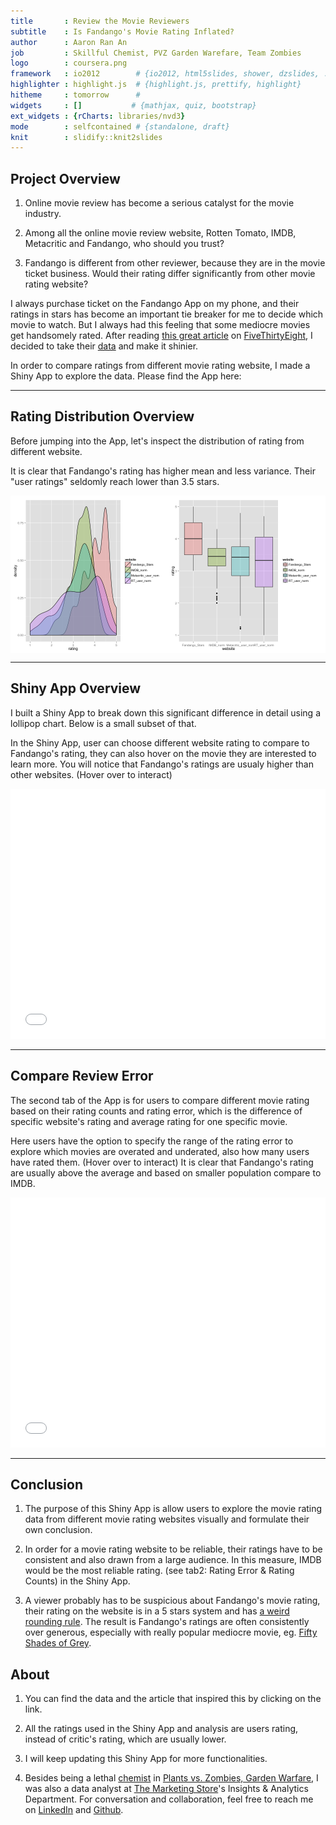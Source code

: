 ```yaml
---
title       : Review the Movie Reviewers
subtitle    : Is Fandango's Movie Rating Inflated?
author      : Aaron Ran An
job         : Skillful Chemist, PVZ Garden Warefare, Team Zombies
logo        : coursera.png
framework   : io2012        # {io2012, html5slides, shower, dzslides, ...}
highlighter : highlight.js  # {highlight.js, prettify, highlight}
hitheme     : tomorrow      # 
widgets     : []           # {mathjax, quiz, bootstrap}
ext_widgets : {rCharts: libraries/nvd3}
mode        : selfcontained # {standalone, draft}
knit        : slidify::knit2slides
---
```


## Project Overview

1. Online movie review has become a serious catalyst for the movie industry. 

2. Among all the online movie review website, Rotten Tomato, IMDB, Metacritic and Fandango, who should you trust?

3. Fandango is different from other reviewer, because they are in the movie ticket business. Would their rating differ significantly from other movie rating website?

I always purchase ticket on the Fandango App on my phone, and their ratings in stars has become an important tie breaker for me to decide which movie to watch. But I always had this feeling that some mediocre movies get handsomely rated. After reading [this great article](http://fivethirtyeight.com/features/fandango-movies-ratings/) on [FiveThirtyEight](http://fivethirtyeight.com), I decided to take their [data](https://github.com/fivethirtyeight/data/tree/master/fandango) and make it shinier. 

In order to compare ratings from different movie rating website, I made a Shiny App to explore the data. Please find the App here: 

---

## Rating Distribution Overview

Before jumping into the App, let's inspect the distribution of rating from different website. 

It is clear that Fandango's rating has higher mean and less variance. Their "user ratings" seldomly reach lower than 3.5 stars. 

<img src="assets/fig/unnamed-chunk-1-1.png" title="plot of chunk unnamed-chunk-1" alt="plot of chunk unnamed-chunk-1" style="display: block; margin: auto;" />

---

## Shiny App Overview

I built a Shiny App to break down this significant difference in detail using a lollipop chart. Below is a small subset of that.

In the Shiny App, user can choose different website rating to compare to Fandango's rating, they can also hover on the movie they are interested to learn more. You will notice that Fandango's ratings are usualy higher than other websites. (Hover over to interact)

<iframe src=' assets/fig/nvd3plot2-1.html ' scrolling='no' frameBorder='0' seamless class='rChart dimple ' id=iframe- chartd8d3f7fb1c2 ></iframe> <style>iframe.rChart{ width: 100%; height: 400px;}</style>

---

## Compare Review Error

The second tab of the App is for users to compare different movie rating based on their rating counts and rating error, which is the difference of specific website's rating and average rating for one specific movie. 

Here users have the option to specify the range of the rating error to explore which movies are overated and underated, also how many users have rated them. (Hover over to interact) It is clear that Fandango's rating are usually above the average and based on smaller population compare to IMDB. 

<iframe src=' assets/fig/unnamed-chunk-2-1.html ' scrolling='no' frameBorder='0' seamless class='rChart dimple ' id=iframe- chartd8d2054e913 ></iframe> <style>iframe.rChart{ width: 100%; height: 400px;}</style>

---


## Conclusion

1. The purpose of this Shiny App is allow users to explore the movie rating data from different movie rating websites visually and formulate their own conclusion. 

2. In order for a movie rating website to be reliable, their ratings have to be consistent and also drawn from a large audience. In this measure, IMDB would be the most reliable rating. (see tab2: Rating Error & Rating Counts) in the Shiny App. 

3. A viewer probably has to be suspicious about Fandango's movie rating, their rating on the website is in a 5 stars system and has [a weird rounding rule](http://fivethirtyeight.com/features/fandango-movies-ratings/). The result is Fandango's ratings are often consistently over generous, especially with really popular mediocre movie, eg. [Fifty Shades of Grey](http://www.fandango.com/fiftyshadesofgrey_165809/movieoverview). 

## About

1. You can find the data and the article that inspired this by clicking on the link. 

2. All the ratings used in the Shiny App and analysis are users rating, instead of critic's rating, which are usually lower. 

3. I will keep updating this Shiny App for more functionalities. 

4. Besides being a lethal [chemist](http://www.ign.com/wikis/plants-vs-zombies-garden-warfare/Chemist) in [Plants vs. Zombies, Garden Warfare](http://www.pvzgardenwarfare.com), I was also a data analyst at [The Marketing Store](http://chi.tmsw.com)'s Insights & Analytics Department. For conversation and collaboration, feel free to reach me on [LinkedIn](https://www.linkedin.com/in/aaronranan) and [Github](https://github.com/AaronRanAn). 


